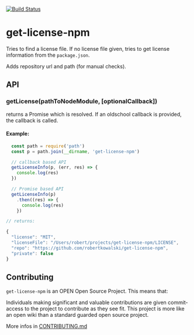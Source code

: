 [![Build Status](https://travis-ci.org/robertkowalski/get-license-npm.svg?branch=master)](https://travis-ci.org/robertkowalski/get-license-npm)

# get-license-npm

Tries to find a license file.
If no license file given, tries to get license information from the
`package.json`.

Adds repository url and path (for manual checks).

## API

### getLicense(pathToNodeModule, [optionalCallback])

returns a Promise which is resolved. If an oldschool callback is
provided, the callback is called.


#### Example:

```js
  const path = require('path')
  const p = path.join(__dirname, 'get-license-npm')

  // callback based API
  getLicenseInfo(p, (err, res) => {
    console.log(res)
  })

  // Promise based API
  getLicenseInfo(p)
    .then((res) => {
      console.log(res)
    })

// returns:

{
  "license": "MIT",
  "licenseFile": "/Users/robert/projects/get-license-npm/LICENSE",
  "repo": "https://github.com/robertkowalski/get-license-npm",
  "private": false
}
```

## Contributing

`get-license-npm` is an OPEN Open Source Project. This means that:

  Individuals making significant and valuable contributions are given commit-
  access to the project to contribute as they see fit. This project is more like
  an open wiki than a standard guarded open source project.

More infos in [CONTRIBUTING.md](https://github.com/robertkowalski/get-license-npm/blob/master/CONTRIBUTING.md)
